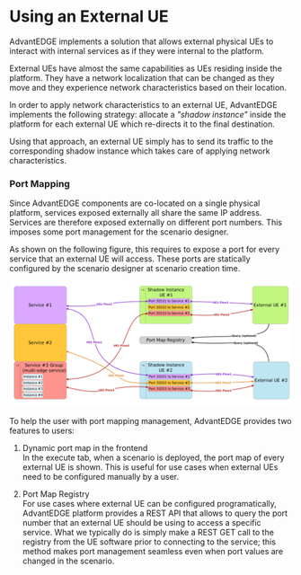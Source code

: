 # Using an External UE
AdvantEDGE implements a solution that allows external physical UEs to interact
with internal services as if they were internal to the platform.

External UEs have almost the same capabilities as UEs residing inside the platform.
They have a network localization that can be changed as they move and they experience network characteristics based on their location.

In order to apply network characteristics to an external UE, AdvantEDGE implements the following strategy: allocate a *"shadow instance"* inside the platform for each external UE which re-directs it to the final destination.

Using that approach, an external UE simply has to send its traffic to the corresponding shadow instance which takes care of applying network characteristics.

### Port Mapping
Since AdvantEDGE components are co-located on a single physical platform, services exposed externally all share the same IP address. Services are therefore exposed  externally on different port numbers. This imposes some port management for the scenario designer.

As shown on the following figure, this requires to expose a port for every service that an external UE will access. These ports are statically configured by the scenario designer at scenario creation time.

![micro-service arch.](../images/ext-ue-ports.png)

To help the user with port mapping management, AdvantEDGE provides two features to users:
  1. Dynamic port map in the frontend<br>
  In the execute tab, when a scenario is deployed, the port map of every external UE is shown. This is useful for use cases when external UEs need to be configured manually by a user.<br>

  1. Port Map Registry<br>
  For use cases where external UE can be configured programatically, AdvantEDGE platform provides a REST API that allows to query the port number that an external UE should be using to access a specific service. What we typically do is simply make a REST GET call to the registry from the UE software prior to connecting to the service; this method makes port management seamless even when port values are changed in the scenario.
